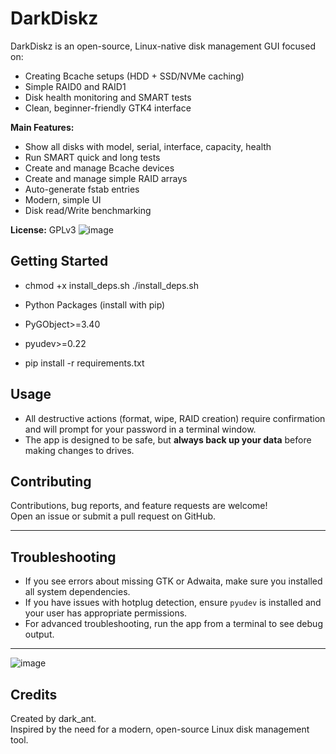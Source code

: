 # DarkDiskz

DarkDiskz is an open-source, Linux-native disk management GUI focused on:

- Creating Bcache setups (HDD + SSD/NVMe caching)
- Simple RAID0 and RAID1
- Disk health monitoring and SMART tests
- Clean, beginner-friendly GTK4 interface

**Main Features:**
- Show all disks with model, serial, interface, capacity, health
- Run SMART quick and long tests
- Create and manage Bcache devices
- Create and manage simple RAID arrays
- Auto-generate fstab entries
- Modern, simple UI
- Disk read/Write benchmarking

**License:** GPLv3
![image](https://github.com/user-attachments/assets/f008f01a-b2d5-4d8b-a115-e5f5e2c00618)


## Getting Started
- chmod +x install_deps.sh
./install_deps.sh


- Python Packages (install with pip)
- PyGObject>=3.40
- pyudev>=0.22

- pip install -r requirements.txt
  
## Usage

- All destructive actions (format, wipe, RAID creation) require confirmation and will prompt for your password in a terminal window.
- The app is designed to be safe, but **always back up your data** before making changes to drives.

## Contributing

Contributions, bug reports, and feature requests are welcome!  
Open an issue or submit a pull request on GitHub.

---

## Troubleshooting

- If you see errors about missing GTK or Adwaita, make sure you installed all system dependencies.
- If you have issues with hotplug detection, ensure `pyudev` is installed and your user has appropriate permissions.
- For advanced troubleshooting, run the app from a terminal to see debug output.

---
![image](https://github.com/user-attachments/assets/0de26a47-5815-45b8-9ea6-e8d14bdb4675)


## Credits

Created by dark_ant.  
Inspired by the need for a modern, open-source Linux disk management tool.
